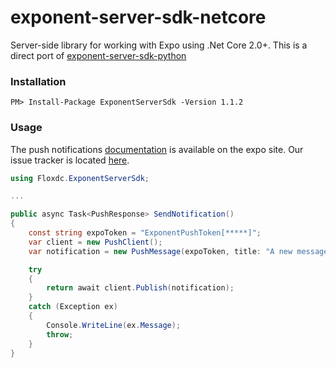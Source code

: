 # exponent-server-sdk-netcore #

Server-side library for working with Expo using .Net Core 2.0+.
This is a direct port of [exponent-server-sdk-python](https://github.com/expo/exponent-server-sdk-python)


### Installation ###

```
PM> Install-Package ExponentServerSdk -Version 1.1.2
```


### Usage ###

The push notifications [documentation](https://docs.expo.io/versions/latest/guides/push-notifications.html) is available on the expo site.
Our issue tracker is located [here](https://bitbucket.org/kirillta/exponent-server-sdk-netcore/issues).


```cs
using Floxdc.ExponentServerSdk;

...

public async Task<PushResponse> SendNotification()
{
    const string expoToken = "ExponentPushToken[*****]";
    var client = new PushClient();
    var notification = new PushMessage(expoToken, title: "A new message from your friend");

    try
    {
        return await client.Publish(notification);
    }
    catch (Exception ex)
    {
        Console.WriteLine(ex.Message);
        throw;
    }
}
```


